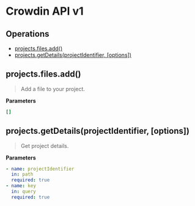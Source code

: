 
# Crowdin API v1

## Operations

- [projects.files.add()](projects-files-add)
- [projects.getDetails(projectIdentifier, [options])](projects-get-details)

## projects.files.add()<a id="projects-files-add"></a>

> Add a file to your project.

**Parameters**

```yml
[]

```

## projects.getDetails(projectIdentifier, [options])<a id="projects-get-details"></a>

> Get project details.

**Parameters**

```yml
- name: projectIdentifier
  in: path
  required: true
- name: key
  in: query
  required: true

```

